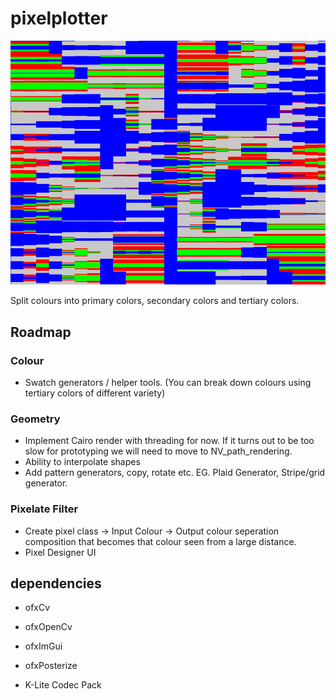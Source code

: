 # pixelplotter

![Screenshot of emptyExample](emptyExample.png)

Split colours into primary colors, secondary colors and tertiary colors.


## Roadmap

### Colour
  - Swatch generators / helper tools. (You can break down colours using tertiary colors of different variety)

### Geometry
  - Implement Cairo render with threading for now. If it turns out to be too slow for prototyping we will need to move to NV_path_rendering.
  - Ability to interpolate shapes
  - Add pattern generators, copy, rotate etc. EG. Plaid Generator, Stripe/grid generator.

### Pixelate Filter
  - Create pixel class 
      -> Input Colour 
      -> Output colour seperation composition that becomes that colour seen from a large distance.
  - Pixel Designer UI

## dependencies

- ofxCv
- ofxOpenCv
- ofxImGui
- ofxPosterize

- K-Lite Codec Pack
